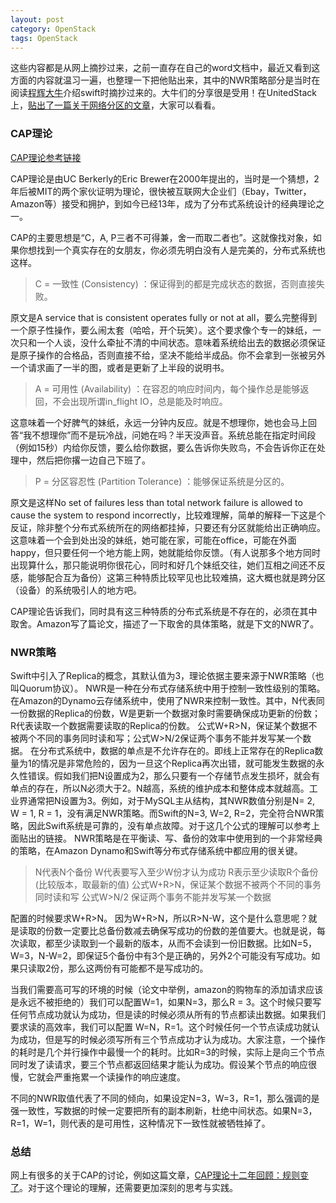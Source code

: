 ```yaml
---
layout: post
category: OpenStack
tags: OpenStack 
---
```


这些内容都是从网上摘抄过来，之前一直存在自己的word文档中，最近又看到这方面的内容就温习一遍，也整理一下把他贴出来，其中的NWR策略部分是当时在阅读[程辉大牛](http://www.ustack.com)介绍swift时摘抄过来的。大牛们的分享很是受用！在UnitedStack上，[贴出了一篇关于网络分区的文章](http://www.ustack.com/分布式系统与网络分区)，大家可以看看。

### CAP理论

[CAP理论参考链接](http://blog.sina.com.cn/s/blog_57f61b490101a8ca.html)

CAP理论是由UC Berkerly的Eric Brewer在2000年提出的，当时是一个猜想，2年后被MIT的两个家伙证明为理论，很快被互联网大企业们（Ebay，Twitter，Amazon等）接受和拥护，到如今已经13年，成为了分布式系统设计的经典理论之一。

CAP的主要思想是“C，A, P三者不可得兼，舍一而取二者也”。这就像找对象，如果你想找到一个真实存在的女朋友，你必须先明白没有人是完美的，分布式系统也这样。

> C = 一致性 (Consistency) ：保证得到的都是完成状态的数据，否则直接失败。

原文是A service that is consistent operates fully or not at all，要么完整得到一个原子性操作，要么闹太套（哈哈，开个玩笑）。这个要求像个专一的妹纸，一次只和一个人谈，没什么牵扯不清的中间状态。意味着系统给出去的数据必须保证是原子操作的合格品，否则直接不给，坚决不能给半成品。你不会拿到一张被另外一个请求画了一半的图，或者是更新了上半段的说明书。

> A = 可用性 (Availability) ：在容忍的响应时间内，每个操作总是能够返回，不会出现所谓in_flight IO，总是能及时响应。

这意味着一个好脾气的妹纸，永远一分钟内反应。就是不想理你，她也会马上回答“我不想理你”而不是玩冷战，问她在吗？半天没声音。系统总能在指定时间段（例如15秒）内给你反馈，要么给你数据，要么告诉你失败鸟，不会告诉你正在处理中，然后把你撂一边自己下班了。

> P = 分区容忍性 (Partition Tolerance) ：能够保证系统是分区的。

原文是这样No set of failures less than total network failure is allowed to cause the system to respond incorrectly，比较难理解，简单的解释一下这是个反证，除非整个分布式系统所在的网络都挂掉，只要还有分区就能给出正确响应。这意味着一个会到处出没的妹纸，她可能在家，可能在office，可能在外面happy，但只要任何一个地方能上网，她就能给你反馈。（有人说那多个地方同时出现算什么，那只能说明你很花心，同时和好几个妹纸交往，她们互相之间还不反感，能够配合互为备份）这第三种特质比较罕见也比较难搞，这大概也就是跨分区（设备）的系统吸引人的地方吧。

CAP理论告诉我们，同时具有这三种特质的分布式系统是不存在的，必须在其中取舍。Amazon写了篇论文，描述了一下取舍的具体策略，就是下文的NWR了。

### NWR策略

Swift中引入了Replica的概念，其默认值为3，理论依据主要来源于NWR策略（也叫Quorum协议）。 NWR是一种在分布式存储系统中用于控制一致性级别的策略。在Amazon的Dynamo云存储系统中，使用了NWR来控制一致性。其中，N代表同一份数据的Replica的份数，W是更新一个数据对象时需要确保成功更新的份数；R代表读取一个数据需要读取的Replica的份数。 公式W+R>N，保证某个数据不被两个不同的事务同时读和写；公式W>N/2保证两个事务不能并发写某一个数据。 在分布式系统中，数据的单点是不允许存在的。即线上正常存在的Replica数量为1的情况是非常危险的，因为一旦这个Replica再次出错，就可能发生数据的永久性错误。假如我们把N设置成为2，那么只要有一个存储节点发生损坏，就会有单点的存在，所以N必须大于2。N越高，系统的维护成本和整体成本就越高。工业界通常把N设置为3。例如，对于MySQL主从结构，其NWR数值分别是N= 2, W = 1, R = 1，没有满足NWR策略。而Swift的N=3, W=2, R=2，完全符合NWR策略，因此Swift系统是可靠的，没有单点故障。对于这几个公式的理解可以参考上面贴出的链接。
NWR策略是在平衡读、写、备份的效率中使用到的一个非常经典的策略，在Amazon Dynamo和Swift等分布式存储系统中都应用的很关键。

>  N代表N个备份
> W代表要写入至少W份才认为成功
> R表示至少读取R个备份(比较版本，取最新的值)
> 公式W+R>N，保证某个数据不被两个不同的事务同时读和写
> 公式W>N/2 保证两个事务不能并发写某一个数据

配置的时候要求W+R>N。 因为W+R>N，所以R>N-W，这个是什么意思呢？就是读取的份数一定要比总备份数减去确保写成功的份数的差值要大。也就是说，每次读取，都至少读取到一个最新的版本，从而不会读到一份旧数据。比如N=5，W=3，N-W=2，即保证5个备份中有3个是正确的，另外2个可能没有写成功。如果只读取2份，那么这两份有可能都不是写成功的。

当我们需要高可写的环境的时候（论文中举例，amazon的购物车的添加请求应该是永远不被拒绝的）我们可以配置W=1，如果N=3，那么R = 3。这个时候只要写任何节点成功就认为成功，但是读的时候必须从所有的节点都读出数据。如果我们要求读的高效率，我们可以配置 W=N，R=1。这个时候任何一个节点读成功就认为成功，但是写的时候必须写所有三个节点成功才认为成功。大家注意，一个操作的耗时是几个并行操作中最慢一个的耗时。比如R=3的时候，实际上是向三个节点同时发了读请求，要三个节点都返回结果才能认为成功。假设某个节点的响应很慢，它就会严重拖累一个读操作的响应速度。

不同的NWR取值代表了不同的倾向，如果设定N=3，W=3，R=1，那么强调的是强一致性，写数据的时候一定要把所有的副本刷新，杜绝中间状态。如果N=3，R=1，W=1，则代表的是可用性，这种情况下一致性就被牺牲掉了。

### 总结

网上有很多的关于CAP的讨论，例如这篇文章，[CAP理论十二年回顾：规则变了](http://www.infoq.com/cn/articles/cap-twelve-years-later-how-the-rules-have-changed/)。对于这个理论的理解，还需要更加深刻的思考与实践。
